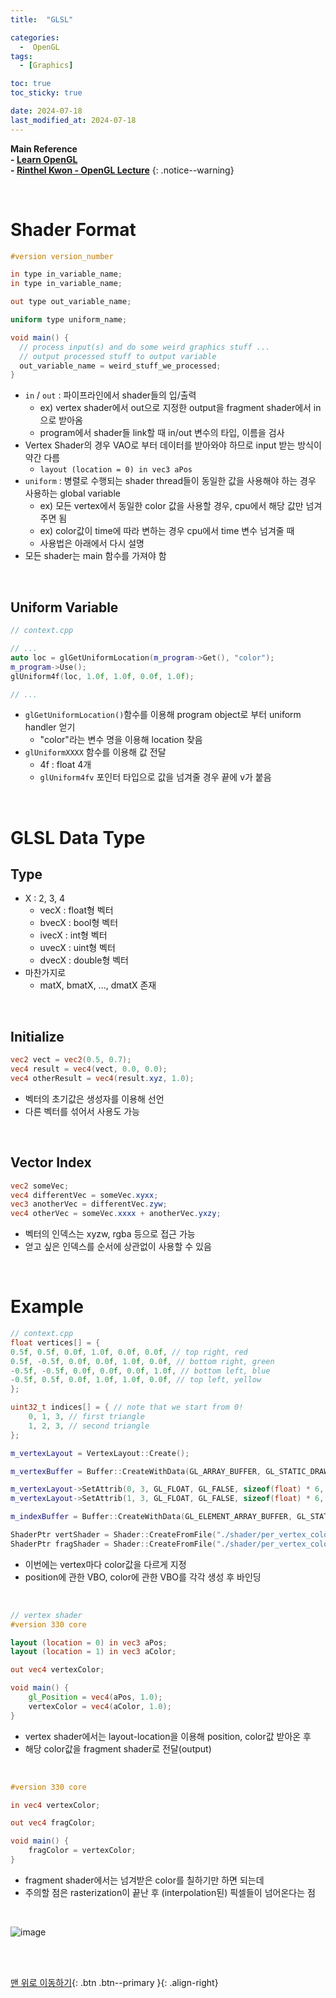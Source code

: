 ```yaml
---
title:  "GLSL"

categories:
  -  OpenGL
tags:
  - [Graphics]

toc: true
toc_sticky: true

date: 2024-07-18
last_modified_at: 2024-07-18
---
```



**Main Reference <br>- [Learn OpenGL](https://learnopengl.com/) <br>- [Rinthel Kwon - OpenGL Lecture](https://www.youtube.com/watch?v=kEAKvJKnvfA&list=PLvNHCGtd4kh_cYLKMP_E-jwF3YKpDP4hf&index=1)**
{: .notice--warning}

<br>

# Shader Format

``` glsl
#version version_number

in type in_variable_name;
in type in_variable_name;

out type out_variable_name;

uniform type uniform_name;

void main() {
  // process input(s) and do some weird graphics stuff ...
  // output processed stuff to output variable
  out_variable_name = weird_stuff_we_processed;
}
```

- `in` / `out` : 파이프라인에서 shader들의 입/출력
    - ex) vertex shader에서 out으로 지정한 output을 fragment shader에서 in으로 받아옴
    - program에서 shader들 link할 때 in/out 변수의 타입, 이름을 검사
- Vertex Shader의 경우 VAO로 부터 데이터를 받아와야 하므로 input 받는 방식이 약간 다름
    - `layout (location = 0) in vec3 aPos` 
- `uniform` : 병렬로 수행되는 shader thread들이 동일한 값을 사용해야 하는 경우 사용하는 global variable
    - ex) 모든 vertex에서 동일한 color 값을 사용할 경우, cpu에서 해당 값만 넘겨주면 됨
    - ex) color값이 time에 따라 변하는 경우 cpu에서 time 변수 넘겨줄 때
    - 사용법은 아래에서 다시 설명
- 모든 shader는 main 함수를 가져야 함

<br>

## Uniform Variable

``` c++
// context.cpp

// ...
auto loc = glGetUniformLocation(m_program->Get(), "color");
m_program->Use();
glUniform4f(loc, 1.0f, 1.0f, 0.0f, 1.0f);

// ...
```

- `glGetUniformLocation()`함수를 이용해 program object로 부터 uniform handler 얻기
    - "color"라는 변수 명을 이용해 location 찾음
- `glUniformXXXX` 함수를 이용해 값 전달
    - 4f : float 4개
    - `glUniform4fv` 포인터 타입으로 값을 넘겨줄 경우 끝에 v가 붙음


<br>

# GLSL Data Type

## Type

- X : 2, 3, 4
    - vecX : float형 벡터
    - bvecX : bool형 벡터
    - ivecX : int형 벡터
    - uvecX : uint형 벡터
    - dvecX : double형 벡터
- 마찬가지로
    - matX, bmatX, ..., dmatX 존재

<br>

## Initialize

``` glsl
vec2 vect = vec2(0.5, 0.7);
vec4 result = vec4(vect, 0.0, 0.0);
vec4 otherResult = vec4(result.xyz, 1.0);
```

- 벡터의 초기값은 생성자를 이용해 선언
- 다른 벡터를 섞어서 사용도 가능

<br>

## Vector Index

``` glsl
vec2 someVec;
vec4 differentVec = someVec.xyxx;
vec3 anotherVec = differentVec.zyw;
vec4 otherVec = someVec.xxxx + anotherVec.yxzy;
```

- 벡터의 인덱스는 xyzw, rgba 등으로 접근 가능
- 얻고 싶은 인덱스를 순서에 상관없이 사용할 수 있음




<br>


# Example

``` c++
// context.cpp
float vertices[] = {
0.5f, 0.5f, 0.0f, 1.0f, 0.0f, 0.0f, // top right, red
0.5f, -0.5f, 0.0f, 0.0f, 1.0f, 0.0f, // bottom right, green
-0.5f, -0.5f, 0.0f, 0.0f, 0.0f, 1.0f, // bottom left, blue
-0.5f, 0.5f, 0.0f, 1.0f, 1.0f, 0.0f, // top left, yellow
};

uint32_t indices[] = { // note that we start from 0!
    0, 1, 3, // first triangle
    1, 2, 3, // second triangle
};

m_vertexLayout = VertexLayout::Create();

m_vertexBuffer = Buffer::CreateWithData(GL_ARRAY_BUFFER, GL_STATIC_DRAW, vertices, sizeof(float) * 24);

m_vertexLayout->SetAttrib(0, 3, GL_FLOAT, GL_FALSE, sizeof(float) * 6, 0);
m_vertexLayout->SetAttrib(1, 3, GL_FLOAT, GL_FALSE, sizeof(float) * 6, sizeof(float) * 3);

m_indexBuffer = Buffer::CreateWithData(GL_ELEMENT_ARRAY_BUFFER, GL_STATIC_DRAW, indices, sizeof(uint32_t) * 6);

ShaderPtr vertShader = Shader::CreateFromFile("./shader/per_vertex_color.vs", GL_VERTEX_SHADER);
ShaderPtr fragShader = Shader::CreateFromFile("./shader/per_vertex_color.fs", GL_FRAGMENT_SHADER);
```

- 이번에는 vertex마다 color값을 다르게 지정
- position에 관한 VBO, color에 관한 VBO를 각각 생성 후 바인딩

<br>

``` glsl
// vertex shader
#version 330 core

layout (location = 0) in vec3 aPos;
layout (location = 1) in vec3 aColor;

out vec4 vertexColor;

void main() {
    gl_Position = vec4(aPos, 1.0);
    vertexColor = vec4(aColor, 1.0);
}
```

- vertex shader에서는 layout-location을 이용해 position, color값 받아온 후
- 해당 color값을 fragment shader로 전달(output)

<br>

``` glsl
#version 330 core

in vec4 vertexColor;

out vec4 fragColor;

void main() {
    fragColor = vertexColor;
}
```

- fragment shader에서는 넘겨받은 color를 칠하기만 하면 되는데
- 주의할 점은 rasterization이 끝난 후 (interpolation된) 픽셀들이 넘어온다는 점

<br>

![image](https://github.com/user-attachments/assets/5e0d7fb2-0f5f-497a-8f5a-1a5bcc5e266e)


<br>
<br>


[맨 위로 이동하기](#){: .btn .btn--primary }{: .align-right}